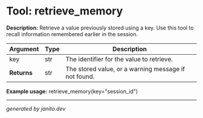 # Tool: retrieve_memory

**Description:**
Retrieve a value previously stored using a key. Use this tool to recall information remembered earlier in the session.

| Argument   | Type | Description |
|------------|------|-------------|
| key        | str  | The identifier for the value to retrieve. |
| **Returns**| str  | The stored value, or a warning message if not found. |

**Example usage:**
retrieve_memory(key="session_id")

---
_generated by janito.dev_